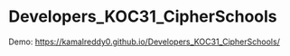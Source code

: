 # Developers_KOC31_CipherSchools
Demo: https://kamalreddy0.github.io/Developers_KOC31_CipherSchools/
